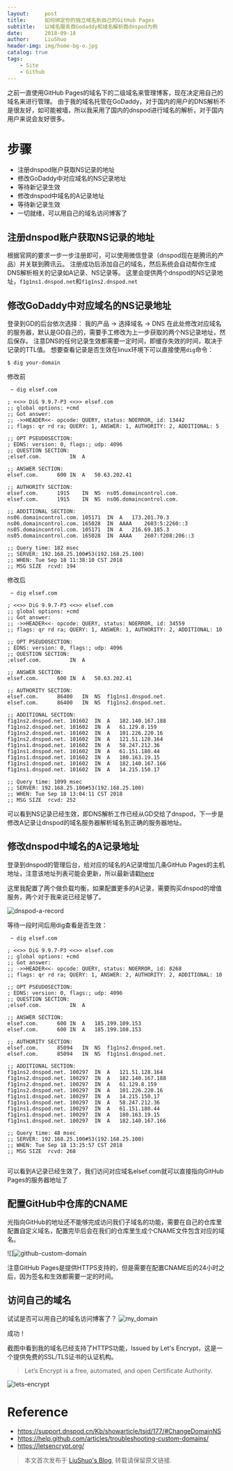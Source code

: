 ```yaml
---
layout:     post
title:      如何绑定你的独立域名到自己的GitHub Pages
subtitle:   以域名服务商Godaddy和域名解析商dnspod为例
date:       2018-09-18
author:     LiuShuo
header-img: img/home-bg-o.jpg
catalog: true
tags:
    - Site
    - Github
---
```


之前一直使用GitHub Pages的域名下的二级域名来管理博客，现在决定用自己的域名来进行管理。
由于我的域名托管在GoDaddy，对于国内的用户的DNS解析不是很友好，如可能被墙，所以我采用了国内的dnspod进行域名的解析，对于国内用户来说会友好很多。
# 步骤
- 注册dnspod账户获取NS记录的地址
- 修改GoDaddy中对应域名的NS记录地址
- 等待新记录生效
- 修改dnspod中域名的A记录地址
- 等待新记录生效
- 一切就绪，可以用自己的域名访问博客了

## 注册dnspod账户获取NS记录的地址
根据官网的要求一步一步注册即可，可以使用微信登录（dnspod现在是腾讯的产品）并关联到腾讯云。
注册成功后添加自己的域名，然后系统会自动帮你生成DNS解析相关的记录如A记录、NS记录等。
这里会提供两个dnspod的NS记录地址，`f1g1ns1.dnspod.net`和`f1g1ns2.dnspod.net`

## 修改GoDaddy中对应域名的NS记录地址
登录到GD的后台依次选择： 我的产品 -> 选择域名 -> DNS
在此处修改对应域名的服务器，默认是GD自己的，需要手工修改为上一步获取的两个NS记录地址，然后保存。
注意DNS的任何记录生效都需要一定时间，即缓存失效的时间，取决于记录的TTL值。
想要查看记录是否生效在linux环境下可以直接使用`dig`命令：

    $ dig your-domain
    
修改前

```
 ~ dig elsef.com

; <<>> DiG 9.9.7-P3 <<>> elsef.com
;; global options: +cmd
;; Got answer:
;; ->>HEADER<<- opcode: QUERY, status: NOERROR, id: 13442
;; flags: qr rd ra; QUERY: 1, ANSWER: 1, AUTHORITY: 2, ADDITIONAL: 5

;; OPT PSEUDOSECTION:
; EDNS: version: 0, flags:; udp: 4096
;; QUESTION SECTION:
;elsef.com.			IN	A

;; ANSWER SECTION:
elsef.com.		600	IN	A	50.63.202.41

;; AUTHORITY SECTION:
elsef.com.		1915	IN	NS	ns05.domaincontrol.com.
elsef.com.		1915	IN	NS	ns06.domaincontrol.com.

;; ADDITIONAL SECTION:
ns06.domaincontrol.com.	105171	IN	A	173.201.70.3
ns06.domaincontrol.com.	165028	IN	AAAA	2603:5:2260::3
ns05.domaincontrol.com.	105171	IN	A	216.69.185.3
ns05.domaincontrol.com.	165028	IN	AAAA	2607:f208:206::3

;; Query time: 182 msec
;; SERVER: 192.168.25.100#53(192.168.25.100)
;; WHEN: Tue Sep 18 11:38:10 CST 2018
;; MSG SIZE  rcvd: 194
```

修改后

```
 ~ dig elsef.com

; <<>> DiG 9.9.7-P3 <<>> elsef.com
;; global options: +cmd
;; Got answer:
;; ->>HEADER<<- opcode: QUERY, status: NOERROR, id: 34559
;; flags: qr rd ra; QUERY: 1, ANSWER: 1, AUTHORITY: 2, ADDITIONAL: 10

;; OPT PSEUDOSECTION:
; EDNS: version: 0, flags:; udp: 4096
;; QUESTION SECTION:
;elsef.com.			IN	A

;; ANSWER SECTION:
elsef.com.		600	IN	A	50.63.202.41

;; AUTHORITY SECTION:
elsef.com.		86400	IN	NS	f1g1ns1.dnspod.net.
elsef.com.		86400	IN	NS	f1g1ns2.dnspod.net.

;; ADDITIONAL SECTION:
f1g1ns2.dnspod.net.	101602	IN	A	182.140.167.188
f1g1ns2.dnspod.net.	101602	IN	A	61.129.8.159
f1g1ns2.dnspod.net.	101602	IN	A	101.226.220.16
f1g1ns2.dnspod.net.	101602	IN	A	121.51.128.164
f1g1ns1.dnspod.net.	101602	IN	A	58.247.212.36
f1g1ns1.dnspod.net.	101602	IN	A	61.151.180.44
f1g1ns1.dnspod.net.	101602	IN	A	180.163.19.15
f1g1ns1.dnspod.net.	101602	IN	A	182.140.167.166
f1g1ns1.dnspod.net.	101602	IN	A	14.215.150.17

;; Query time: 1099 msec
;; SERVER: 192.168.25.100#53(192.168.25.100)
;; WHEN: Tue Sep 18 13:04:11 CST 2018
;; MSG SIZE  rcvd: 252
```

可以看到NS记录已经生效，即DNS解析工作已经从GD交给了dnspod，下一步是修改A记录让dnspod的域名服务器解析域名到正确的服务器地址。

## 修改dnspod中域名的A记录地址
登录到dnspod的管理后台，给对应的域名的A记录增加几条GitHub Pages的主机地址，注意该地址列表可能会更新，所以最新请戳[here](https://help.github.com/articles/troubleshooting-custom-domains/)

这里我配置了两个做负载均衡，如果配置更多的A记录，需要购买dnspod的增值服务，两个对于我来说已经足够了。

![dnspod-a-record](http://stuartlau.github.io/img/in-post/dnspod-a-record.jpg)

等待一段时间后用dig查看是否生效：

```
 ~ dig elsef.com

; <<>> DiG 9.9.7-P3 <<>> elsef.com
;; global options: +cmd
;; Got answer:
;; ->>HEADER<<- opcode: QUERY, status: NOERROR, id: 8268
;; flags: qr rd ra; QUERY: 1, ANSWER: 2, AUTHORITY: 2, ADDITIONAL: 10

;; OPT PSEUDOSECTION:
; EDNS: version: 0, flags:; udp: 4096
;; QUESTION SECTION:
;elsef.com.			IN	A

;; ANSWER SECTION:
elsef.com.		600	IN	A	185.199.109.153
elsef.com.		600	IN	A	185.199.108.153

;; AUTHORITY SECTION:
elsef.com.		85094	IN	NS	f1g1ns2.dnspod.net.
elsef.com.		85094	IN	NS	f1g1ns1.dnspod.net.

;; ADDITIONAL SECTION:
f1g1ns2.dnspod.net.	100297	IN	A	121.51.128.164
f1g1ns2.dnspod.net.	100297	IN	A	182.140.167.188
f1g1ns2.dnspod.net.	100297	IN	A	61.129.8.159
f1g1ns2.dnspod.net.	100297	IN	A	101.226.220.16
f1g1ns1.dnspod.net.	100297	IN	A	14.215.150.17
f1g1ns1.dnspod.net.	100297	IN	A	58.247.212.36
f1g1ns1.dnspod.net.	100297	IN	A	61.151.180.44
f1g1ns1.dnspod.net.	100297	IN	A	180.163.19.15
f1g1ns1.dnspod.net.	100297	IN	A	182.140.167.166

;; Query time: 48 msec
;; SERVER: 192.168.25.100#53(192.168.25.100)
;; WHEN: Tue Sep 18 13:25:57 CST 2018
;; MSG SIZE  rcvd: 268


```
可以看到A记录已经生效了，我们访问对应域名elsef.com就可以直接指向GitHub Pages的服务器地址了

## 配置GitHub中仓库的CNAME
光指向GitHub的地址还不能够完成访问我们子域名的功能，需要在自己的仓库里配置自定义域名，配置完毕后会在我们的仓库里生成个CNAME文件包含对应的域名。

![]![github-custom-domain](http://stuartlau.github.io/img/in-post/github-custom-domain.jpg)

注意GitHub Pages是提供HTTPS支持的，但是需要在配置CNAME后的24小时之后，因为签名和生效都需要一定的时间。

## 访问自己的域名
试试是否可以用自己的域名访问博客了？
![my_domain](http://stuartlau.github.io/img/in-post/about-me-screenshot.jpg)

成功！

截图中看到我的域名已经支持了HTTPS功能，Issued by Let's Encrypt，这是一个提供免费的SSL/TLS证书的认证机构。

> Let’s Encrypt is a free, automated, and open Certificate Authority.

![lets-encrypt](http://stuartlau.github.io/img/in-post/lets-encrypt.jpg)

# Reference
- https://support.dnspod.cn/Kb/showarticle/tsid/177/#ChangeDomainNS
- https://help.github.com/articles/troubleshooting-custom-domains/
- https://letsencrypt.org/

> 本文首次发布于 [LiuShuo's Blog](https://liushuo.me), 转载请保留原文链接.
